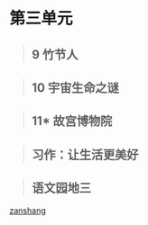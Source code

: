 # 第三单元

<Ebook grade="xxyw6a" :pages="35" :paged="35" ></Ebook> 


> ## 9 竹节人

<Ebook grade="xxyw6a" :pages="36" :paged="39" ></Ebook> 


> ## 10 宇宙生命之谜

<Ebook grade="xxyw6a" :pages="40" :paged="43" ></Ebook> 


> ## 11* 故宫博物院

<Ebook grade="xxyw6a" :pages="44" :paged="49" ></Ebook> 


> ## 习作：让生活更美好

<Ebook grade="xxyw6a" :pages="50" :paged="50" ></Ebook> 


> ## 语文园地三

<Ebook grade="xxyw6a" :pages="51" :paged="52" ></Ebook> 


[zanshang](../res/zanshang.md ':include')